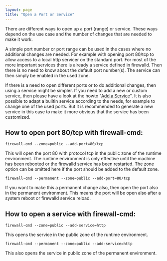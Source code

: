 ```yaml
---
layout: page
title: "Open a Port or Service"
---
```


There are different ways to open up a port (range) or service. These ways depend on the use case and the number of changes that are needed to make it work.

A simple port number or port range can be used in the cases where no additional changes are needed. For example with opening port 80/tcp to allow access to a local http servicer on the standard port. For most of the more important services there is already a service defined in firewalld. Then there is no need to know about the default port number(s). The service can then simply be enabled in the used zone.

If there is a need to open different ports or to do additional changes, then using a service might be simpler. If you need to add a new or custom service, then please have a look at the howto "[Add a Service](add-a-service.html)". It is also possible to adapt a builtin service according to the needs, for example to change one of the used ports. But it is recommended to generate a new service in this case to make it more obvious that the service has been customized.

## How to open port 80/tcp with firewall-cmd:

    firewall-cmd --zone=public --add-port=80/tcp

This will open the port 80 with protocol tcp in the public zone of the runtime environment. The runtime environment is only effective until the machine has been rebooted or the firewalld service has been restarted. The zone option can be omitted here if the port should be added to the default zone.

    firewall-cmd --permanent --zone=public --add-port=80/tcp

If you want to make this a permanent change also, then open the port also in the permanent environment. This means the port will be open also after a system reboot or firewalld service reload.

## How to open a service with firewall-cmd:

    firewall-cmd --zone=public --add-service=http

This opens the service in the public zone of the runtime environment.

    firewall-cmd --permanent --zone=public --add-service=http

This also opens the service in public zone of the permanent environment.

